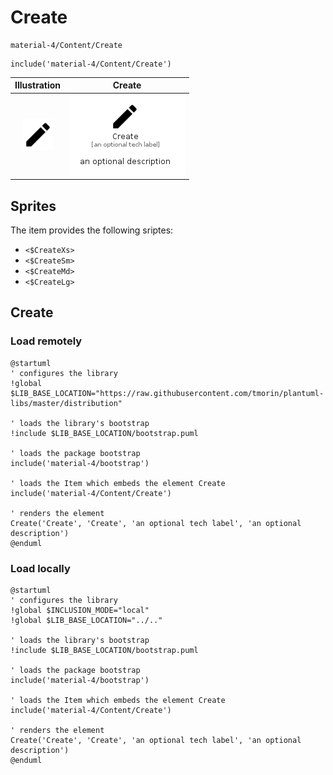 # Create


```text
material-4/Content/Create
```

```text
include('material-4/Content/Create')
```



| Illustration | Create |
| :---: | :---: |
| ![illustration for Illustration](../../material-4/Content/Create.png) | ![illustration for Create](../../material-4/Content/Create.Local.png) |



## Sprites
The item provides the following sriptes:

- `<$CreateXs>`
- `<$CreateSm>`
- `<$CreateMd>`
- `<$CreateLg>`





## Create

### Load remotely
```plantuml
@startuml
' configures the library
!global $LIB_BASE_LOCATION="https://raw.githubusercontent.com/tmorin/plantuml-libs/master/distribution"

' loads the library's bootstrap
!include $LIB_BASE_LOCATION/bootstrap.puml

' loads the package bootstrap
include('material-4/bootstrap')

' loads the Item which embeds the element Create
include('material-4/Content/Create')

' renders the element
Create('Create', 'Create', 'an optional tech label', 'an optional description')
@enduml
```

### Load locally
```plantuml
@startuml
' configures the library
!global $INCLUSION_MODE="local"
!global $LIB_BASE_LOCATION="../.."

' loads the library's bootstrap
!include $LIB_BASE_LOCATION/bootstrap.puml

' loads the package bootstrap
include('material-4/bootstrap')

' loads the Item which embeds the element Create
include('material-4/Content/Create')

' renders the element
Create('Create', 'Create', 'an optional tech label', 'an optional description')
@enduml
```

